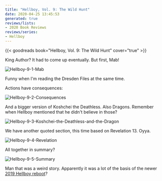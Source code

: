 ```yaml
---
title: "Hellboy, Vol. 9: The Wild Hunt"
date: 2020-04-25 13:45:53
generated: true
reviews/lists:
- 2020 Book Reviews
reviews/series:
- Hellboy
---
```

{{< goodreads book="Hellboy, Vol. 9: The Wild Hunt" cover="true" >}}

King Author? It had to come up eventually. But first, Mab!  

![Hellboy-9-1-Mab](/embeds/books/attachments/hellboy-9-1-mab.png)  

<!--more-->

Funny when I'm reading the Dresden Files at the same time.  

Actions have consequences:  

![Hellboy-9-2-Consequences](/embeds/books/attachments/hellboy-9-2-consequences.png)  

And a bigger version of Koshchei the Deathless. Also Dragons. Remember when Hellboy mentioned that he didn't believe in those?  

![Hellboy-9-3-Koshchei-the-Deathless-and-the-Dragon](/embeds/books/attachments/hellboy-9-3-koshchei-the-deathless-and-the-dragon.png)  

We have another quoted section, this time based on Revelation 13. Oyya.  

![Hellboy-9-4-Revelation](/embeds/books/attachments/hellboy-9-4-revelation.png)  

All together in summary?  

![Hellboy-9-5-Summary](/embeds/books/attachments/hellboy-9-5-summary.png)  

Man that was a weird story. Apparently it was a lot of the basis of the newer [2019 Hellboy reboot](https://www.imdb.com/title/tt2274648/?ref_=fn_al_tt_1)?  


